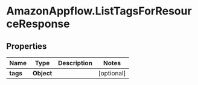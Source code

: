 # AmazonAppflow.ListTagsForResourceResponse

## Properties

Name | Type | Description | Notes
------------ | ------------- | ------------- | -------------
**tags** | **Object** |  | [optional] 


